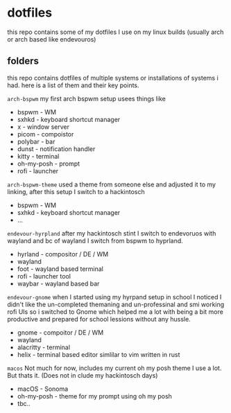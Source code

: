 # dotfiles

this repo contains some of my dotfiles I use on my linux builds (usually arch or arch based like endevouros)

## folders

this repo contains dotfiles of multiple systems or installations of systems i had.
here is a list of them and their key points.

`arch-bspwm` my first arch bspwm setup usees things like

- bspwm - WM
- sxhkd - keyboard shortcut manager
- x - window server
- picom - compoistor
- polybar - bar
- dunst - notification handler
- kitty - terminal
- oh-my-posh - prompt
- rofi - launcher

`arch-bspwm-theme` used a theme from someone else and adjusted it to my linking, after this setup I switch to a hackintosch

- bspwm - WM
- sxhkd - keyboard shortcut manager
- ...

`endevour-hyrpland` after my hackintosch stint I switch to endevoruos with wayland and bc of wayland I switch from bspwm to hyprland.

- hyrland - compositor / DE / WM
- wayland
- foot - wayland based terminal
- rofi - launcher tool
- waybar - wayland based bar

`endevour-gnome` when I started using my hyrpand setup in school I noticed I didn't like the un-completed themaning and un-professinal and smi working rofi UIs so i switched to Gnome which helped me a lot with being a bit more productive and prepared for school lessions without any hussle.

- gnome - compoitor / DE / WM
- wayland
- alacritty - terminal
- helix - terminal based editor simlilar to vim written in rust

`macos` Not much for now, includes my current oh my posh theme I use a lot. But thats it. (Does not in clude my hackintosch days)

- macOS - Sonoma
- oh-my-posh - theme for my prompt using oh my posh
- tbc..
